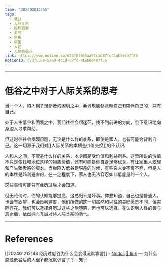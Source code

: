 ```yaml
---
time: "202402011655"
tags:
  - 低谷
  - 人际关系
  - 趋利避害
  - 勇气
  - 挫折
  - 痛苦
  - 人性
  - 人性的弱点
link: https://www.notion.so/d73f039e5aa94c1d87fc41ab0e4e7f86
notionID: d73f039e-5aa9-4c1d-87fc-41ab0e4e7f86
---
```


--- 
# 低谷之中对于人际关系的思考

当一个人，陷入到了足够低的困境之中，会发现能够救赎自己和陪伴自己的，只有自己。

处于人生低谷和困境之中，我们往往会很迷茫，找不到前进的方向，会下意识地向身边人寻求帮助。

但这时往往会发现问题，无论是什么样的关系，即使是家人，也有可能会背刺自己。这一切源于我们对[[人际关系的本质是价值交换]]的不认识。

人和人之间，不管是什么样的关系，本身都是受价值和利益所系。这里所说的价值不只是像钱和地位这样的物质价值，还有可能是你自身足够优秀，有让家里人炫耀和产生骄傲感的资本。当你陷入低谷足够差的时候，有些亲人会不离不弃，但是人的本性是趋利避害的，在一定程度下，家人也无法容忍如此低能量的一个人。

这些事情可能只有经历过后才会知道。

但无论何时，你的认知能够提高，这总归不是坏事。你要知道，自己也是普通人，也会有欲望，也会趋利避害，他们所做的这一切虽然和以往的美好愿景不同，但实际存在。我们可以选择经历过这些之后堕落，但也可以选择，在认识到人性的善与恶之后，依然拥有真诚对待人际关系的勇气。

---
# References

[[202401212148 经历过低谷为什么会变得沉默寡言]] - [Notion](https://www.notion.so/202401212148-a2b513e9ae14431aa35f336cd8648d0b?pvs=4)
[🔗 link](https://www.zhihu.com/question/521456695/answer/2692077361?utm_campaign=shareopn&utm_medium=social&utm_oi=893206254741250048&utm_psn=1730938508959834112&utm_source=wechat_session) — 为什么熬过低谷后的人很多都沉默少言了？ - 知乎